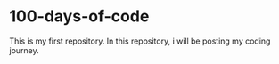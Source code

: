 # 100-days-of-code
This is my first repository.
In this repository, i will be posting my coding journey.
